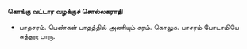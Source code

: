 **கொங்கு வட்டார வழக்குச் சொல்லகராதி**
- பாதசரம். பெண்கள் பாதத்தில் அணியும் சரம். கொலுசு. பாசரம் போடாமியே சுத்தறா பாரு.

